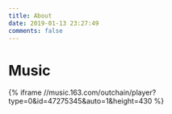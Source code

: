 ```yaml
---
title: About
date: 2019-01-13 23:27:49
comments: false
---
```


# Music
{% iframe //music.163.com/outchain/player?type=0&id=47275345&auto=1&height=430 %}